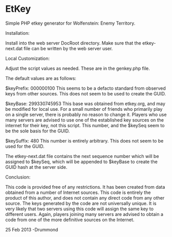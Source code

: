 EtKey
=====

Simple PHP etkey generator for Wolfenstein: Enemy Territory.


Installation:

Install into the web server DocRoot directory.
Make sure that the etkey-next.dat file can be written by the web server user.


Local Customization:

Adjust the script values as needed.  These are in the genkey.php file.

The default values are as follows:

  $keyPrefix: 000000100
    This seems to be a defacto standard from observed keys from other sources.
    This does not seem to be used to create the GUID.

  $keyBase: 299330745953
    This base was obtained from etkey.org, and may be modified for local use.
    For a small number of friends who primarily play on a single server, there
    is probably no reason to change it.  Players who use many servers are 
    advised to use one of the established key sources on the internet for
    their key, not this script.  This number, and the $keySeq seem to be the
    sole basis for the GUID.

  $keySuffix: 480
    This number is entirely arbitrary.  This does not seem to be used for the
    GUID.

The etkey-next.dat file contains the next sequence number which will be 
assigned to $keySeq, which will be appended to $keyBase to create the
GUID hash at the server side.


Conclusion:

This code is provided free of any restrictions.  It has been created from data
obtained from a number of Internet sources.  This code is entirely the product
of this author, and does not contain any direct code from any other source.
The keys generated by the code are not universally unique.  It is very likely
that two servers using this code will assign the same key to different users.
Again, players joining many servers are advised to obtain a code from one of
the more definitive sources on the Internet.


25 Feb 2013
-Drummond

